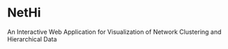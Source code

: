 # NetHi
An Interactive Web Application for Visualization of Network Clustering and Hierarchical Data 

